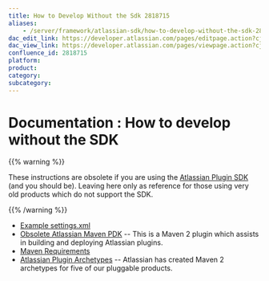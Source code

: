 ```yaml
---
title: How to Develop Without the Sdk 2818715
aliases:
    - /server/framework/atlassian-sdk/how-to-develop-without-the-sdk-2818715.html
dac_edit_link: https://developer.atlassian.com/pages/editpage.action?cjm=wozere&pageId=2818715
dac_view_link: https://developer.atlassian.com/pages/viewpage.action?cjm=wozere&pageId=2818715
confluence_id: 2818715
platform:
product:
category:
subcategory:
---
```

# Documentation : How to develop without the SDK

{{% warning %}}

These instructions are obsolete if you are using the <a href="/pages/createpage.action?spaceKey=DOCS&amp;title=Developing+your+Plugin+using+the+Atlassian+Plugin+SDK&amp;linkCreation=true&amp;fromPageId=2818715" class="createlink">Atlassian Plugin SDK</a> (and you should be). Leaving here only as reference for those using very old products which do not support the SDK.

{{% /warning %}}

-   [Example settings.xml](/server/framework/atlassian-sdk/example-settings.xml-2818713.html)
-   [Obsolete Atlassian Maven PDK](/server/framework/atlassian-sdk/obsolete-atlassian-maven-pdk-2818711.html) -- This is a Maven 2 plugin which assists in building and deploying Atlassian plugins.
-   [Maven Requirements](/server/framework/atlassian-sdk/maven-requirements-2818714.html)
-   [Atlassian Plugin Archetypes](/server/framework/atlassian-sdk/atlassian-plugin-archetypes-2818678.html) -- Atlassian has created Maven 2 archetypes for five of our pluggable products.
















































































































































































































































































































